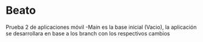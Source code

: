 # Beato
Prueba 2 de aplicaciones móvil
-Main es la base inicial (Vacio), la aplicación se desarrollara en base a los branch con los respectivos cambios
